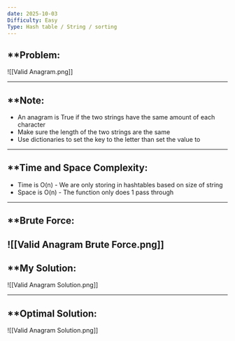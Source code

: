 ```yaml
---
date: 2025-10-03
Difficulty: Easy
Type: Hash table / String / sorting
---
```


## **Problem: 

![[Valid Anagram.png]]

---
## **Note: 
- An anagram is True if the two strings have the same amount of each character
- Make sure the length of the two strings are the same
- Use dictionaries to set the key to the letter than set the value to 

---

## **Time and Space Complexity: 
- Time is O(n) - We are only storing in hashtables based on size of string
- Space is O(n) - The function only does 1 pass through

--- 

## **Brute Force: 

![[Valid Anagram Brute Force.png]]
---
## **My Solution: 

![[Valid Anagram Solution.png]]

---
## **Optimal Solution: 

![[Valid Anagram Solution.png]]